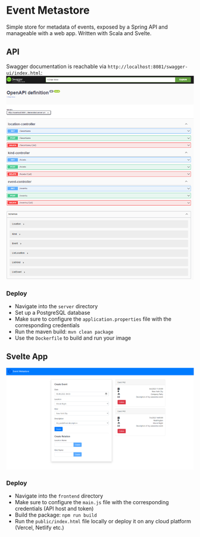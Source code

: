 # Event Metastore
Simple store for metadata of events, exposed by a Spring API and manageable with a web app. Written with Scala and Svelte.

## API
Swagger documentation is reachable via `http://localhost:8081/swagger-ui/index.html`:
![Swagger UI](demo/swagger.png)

### Deploy
- Navigate into the `server` directory
- Set up a PostgreSQL database
- Make sure to configure the `application.properties` file with the corresponding credentials
- Run the maven build: `mvn clean package`
- Use the `Dockerfile` to build and run your image

## Svelte App
![Svelte App](demo/frontend.png)

### Deploy
- Navigate into the `frontend` directory
- Make sure to configure the `main.js` file with the corresponding credentials (API host and token)
- Build the package: `npm run build`
- Run the `public/index.html` file locally or deploy it on any cloud platform (Vercel, Netlify etc.)
